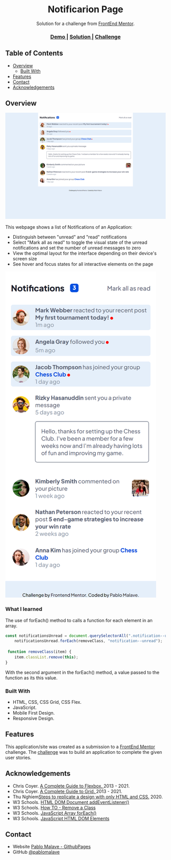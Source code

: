 <!-- Please update value in the {}  -->

<h1 align="center">Notificarion Page</h1>

<div align="center">
   Solution for a challenge from  <a href="http://frontendmentor.io" target="_blank">FrontEnd Mentor</a>.
</div>

<div align="center">
  <h3>
    <a href="https://notifications-page-main-blond.vercel.app/">
      Demo
    </a>
    <span> | </span>
    <a href="https://github.com/pablomalave/notifications-page-main.git">
      Solution
    </a>
    <span> | </span>
    <a href="https://www.frontendmentor.io/challenges/notifications-page-DqK5QAmKbC">
      Challenge
    </a>
  </h3>
</div>

<!-- TABLE OF CONTENTS -->

## Table of Contents

- [Overview](#overview)
  - [Built With](#built-with)
- [Features](#features)
- [Contact](#contact)
- [Acknowledgements](#acknowledgements)

<!-- OVERVIEW -->

## Overview

![screenshot](./assets/imagesReadme/DesktopDesign.png)


This webpage shows a list of Notifications of an Application:

- Distinguish between "unread" and "read" notifications
- Select "Mark all as read" to toggle the visual state of the unread notifications and set the number of unread messages to zero
- View the optimal layout for the interface depending on their device's screen size
- See hover and focus states for all interactive elements on the page

![screenshot](./assets/imagesReadme/MobileDesign.png)

### What I learned

The use of forEach() method to calls a function for each element in an array.

```js
const notificationsUnread = document.querySelectorAll(".notification--unread");
    notificationsUnread.forEach(removeClass, "notification--unread");

 function removeClass(item) {
    item.classList.remove(this);
}   
```
With the second argument in the forEach() method, a value passed to the function as its this value.

### Built With

<!-- This section should list any major frameworks that you built your project using. Here are a few examples.-->

- HTML, CSS, CSS Grid, CSS Flex.
- JavaScript.
- Mobile First Design.
- Responsive Design.

## Features

<!-- List the features of your application or follow the template. Don't share the figma file here :) -->

This application/site was created as a submission to a [FrontEnd Mentor](https://www.frontendmentor.io/challenges) challenge. The [challenge](https://www.frontendmentor.io/challenges/notifications-page-DqK5QAmKbC) was to build an application to complete the given user stories.

## Acknowledgements

<!-- This section should list any articles or add-ons/plugins that helps you to complete the project. This is optional but it will help you in the future. For exmpale -->

- Chris Coyer. [A Complete Guide to Flexbox. ](https://css-tricks.com/snippets/css/a-guide-to-flexbox/) 2013 - 2021.
- Chris Coyer. [A Complete Guide to Grid. ](https://css-tricks.com/snippets/css/complete-guide-grid/) 2013 - 2021.
- Thu Nghiem[Steps to replicate a design with only HTML and CSS.](https://devchallenges-blogs.web.app/how-to-replicate-design/) 2020.
- W3 Schools. [HTML DOM Document addEventListener()](https://www.w3schools.com/jsref/met_document_addeventlistener.asp)
- W3 Schools. [How TO - Remove a Class](https://www.w3schools.com/howto/howto_js_remove_class.asp)
- W3 Schools. [JavaScript Array forEach()](https://www.w3schools.com/jsref/jsref_foreach.asp)
- W3 Schools. [JavaScript HTML DOM Elements](https://www.w3schools.com/js/js_htmldom_elements.asp)


## Contact

- Website [Pablo Malave - GithubPages](https://pablomalave.github.io/CV/)
- GitHub [@pablomalave](https://github.com/pablomalave)